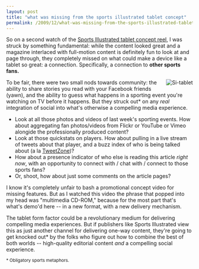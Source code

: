 ```yaml
---
layout: post
title: "what was missing from the sports illustrated tablet concept"
permalink: /2009/12/what-was-missing-from-the-sports-illustrated-tablet-concept.html
---
```


<p>So on a second watch of the <a href="http://www.youtube.com/watch?v=ntyXvLnxyXk">Sports Illustrated tablet concept reel</a>, I was struck by something fundamental:  while the content looked great and a magazine interlaced with full-motion content is definitely fun to look at and page through, they completely missed on what could make a device like a tablet so great: a connection.  Specifically, a connection to <strong>other sports fans.</strong></p>

<p><img class="asset  asset-image at-xid-6a00d8341c4f5f53ef0120a714aad3970b" alt="Si-tablet" src="http://sippey.typepad.com/.a/6a00d8341c4f5f53ef0120a714aad3970b-320wi" style="margin: 0px 0px 5px 5px; float:right;" /> To be fair, there were two small nods towards community:  the ability to share stories you read with your Facebook friends (yawn), and the ability to guess what happens in a sporting event you're watching on TV before it happens. But they struck out* on any <em>real</em> integration of social into what's otherwise a compelling media experience.</p>

<ul>
<li>Look at all those photos and videos of last week's sporting events.  How about aggregating fan photos/videos from Flickr or YouTube or Vimeo alongide the professionally produced content?</li>
<li>Look at those quickstats on players.  How about pulling in a live stream of tweets about that player, and a buzz index of who is being talked about (a la <a href="http://www.fantasytweetzone.com/">TweetZone</a>)?</li>
<li>How about a presence indicator of who else is reading this article <em>right now</em>, with an opportunity to connect with / chat with / connect to those sports fans?</li>
<li>Or, shoot, how about just some comments on the article pages?</li>
</ul>

<p>I know it's completely unfair to bash a promotional concept video for missing features. But as I watched this video the phrase that popped into my head was "multimedia CD-ROM," because for the most part that's what's demo'd here -- in a new format, with a new delivery mechanism.</p>

<p>The tablet form factor could be a revolutionary medium for delivering compelling media experiences. But if publishers like Sports Illustrated view this as just another channel for delivering one-way content, they're going to get knocked out* by the folks who figure out how to combine the best of both worlds -- high-quality editorial content <em>and</em> a compelling social experience.</p>

<p><small>* Obligatory sports metaphors.</small></p>



